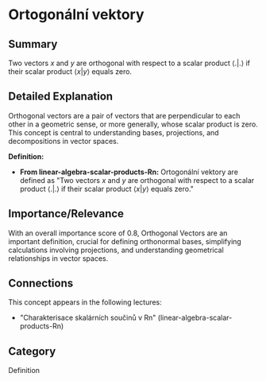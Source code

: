 # Ortogonální vektory

## Summary
Two vectors $x$ and $y$ are orthogonal with respect to a scalar product $\langle . | . \rangle$ if their scalar product $\langle x | y \rangle$ equals zero.

## Detailed Explanation
Orthogonal vectors are a pair of vectors that are perpendicular to each other in a geometric sense, or more generally, whose scalar product is zero. This concept is central to understanding bases, projections, and decompositions in vector spaces.

**Definition:**
*   **From linear-algebra-scalar-products-Rn:** Ortogonální vektory are defined as "Two vectors $x$ and $y$ are orthogonal with respect to a scalar product $\langle . | . \rangle$ if their scalar product $\langle x | y \rangle$ equals zero."

## Importance/Relevance
With an overall importance score of 0.8, Orthogonal Vectors are an important definition, crucial for defining orthonormal bases, simplifying calculations involving projections, and understanding geometrical relationships in vector spaces.

## Connections
This concept appears in the following lectures:
*   "Charakterisace skalárních součinů v Rn" (linear-algebra-scalar-products-Rn)

## Category
Definition